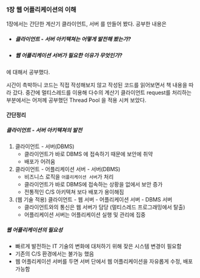 ### 1장 웹 어플리케이션의 이해

1장에서는 간단한 계산기 클라이언트, 서버 를 만들어 봤다. 공부한 내용은

*	##### 클라이언트 - 서버 아키텍쳐는 어떻게 발전해 봤는가?
*  ##### 웹 어플리케이션 서버가 필요한 이유가 무엇인가?

에 대해서 공부했다.

시간이 촉박하니 코드는 직접 작성해보지 않고 작성된 코드를 읽어보면서 책 내용을 따라 갔다. 중간에 멀티스레드를 이용해 다수의 계산기 클라이언트 request를 처리하는 부분에서는 어저께 공부했던 Thread Pool 을 적용 시켜 보았다.

#### 간단정리

##### 클라이언트 - 서버 아키텍쳐의 발전

1. 클라이언트 - 서버(DBMS)
	*	클라이언트가 바로 DBMS 에 접속하기 때문에 보안에 취약
	*  배포가 어려움
2. 클라이언트 - 어플리케이션 서버 - 서버(DBMS)
	*  비즈니스 로직을 `어플리케이션 서버`가 처리
	*  클라이언트가 바로 DBMS에 접속하는 상황을 없에서 보안 증가
	*  전통적인 C/S 아키텍쳐 보다 배포가 용이해짐
3. (웹 기술 적용) 클라이언트 - 웹 서버 - 어플리케이션 서버 - DBMS 서버
	* 클라이언트와의 통신은 웹 서버가 담당 (멀티스레드 프로그래밍에서 탈출)
	* 어플리케이션 서버는 어플리케이션 실행 및 관리에 집중

##### 웹 어플리케이션의 필요성

* 빠르게 발전하는 IT 기술의 변화에 대처하기 위해 잦은 시스템 변경이 필요함
* 기존의 C/S 환경에서는 불가능 했음
* 웹 어플리케이션 서버를 두면 서버 단에서 웹 어플리케이션을 자유롭게 수정, 배포 가능함